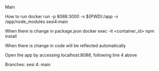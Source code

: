 Main

How to run
docker run -p 8088:3000 -v ${PWD}:/app -v /app/node_modules sesi4:main  

When there is change in package.json 
docker exec -it <container_id> npm install

When there is change in code 
will be reflected automatically

Open the app by accessing localhost:8088, following line 4 above


Branches:
sesi 4: main